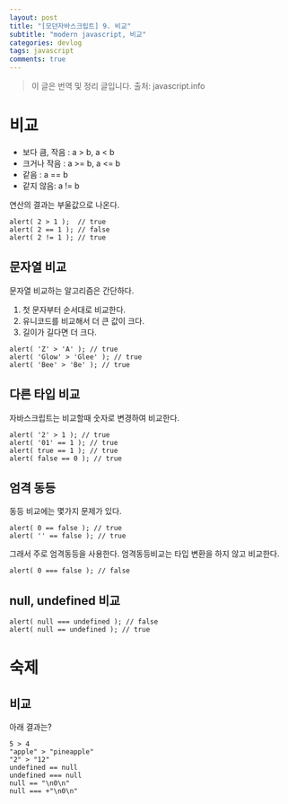 ```yaml
---
layout: post
title: "[모던자바스크립트] 9. 비교"
subtitle: "modern javascript, 비교"
categories: devlog
tags: javascript
comments: true
---
```


> 이 글은 번역 및 정리 글입니다.
> 출처: javascript.info

# 비교

- 보다 큼, 작음 : a > b, a < b
- 크거나 작음 : a >= b, a <= b
- 같음 : a == b
- 같지 않음: a != b

연산의 결과는 부울값으로 나온다.

```
alert( 2 > 1 );  // true
alert( 2 == 1 ); // false
alert( 2 != 1 ); // true
```

## 문자열 비교

문자열 비교하는 알고리즘은 간단하다.

1. 첫 문자부터 순서대로 비교한다.
2. 유니코드를 비교해서 더 큰 값이 크다.
3. 길이가 길다면 더 크다.

```
alert( 'Z' > 'A' ); // true
alert( 'Glow' > 'Glee' ); // true
alert( 'Bee' > 'Be' ); // true
```

## 다른 타입 비교

자바스크립트는 비교할때 숫자로 변경하여 비교한다.

```
alert( '2' > 1 ); // true
alert( '01' == 1 ); // true
alert( true == 1 ); // true
alert( false == 0 ); // true
```

## 엄격 동등

동등 비교에는 몇가지 문제가 있다.

```
alert( 0 == false ); // true
alert( '' == false ); // true
```

그래서 주로 엄격동등을 사용한다. 엄격동등비교는 타입 변환을 하지 않고 비교한다.

```
alert( 0 === false ); // false
```

## null, undefined 비교

```
alert( null === undefined ); // false
alert( null == undefined ); // true
```

# 숙제

## 비교

아래 결과는?

```
5 > 4
"apple" > "pineapple"
"2" > "12"
undefined == null
undefined === null
null == "\n0\n"
null === +"\n0\n"
```
